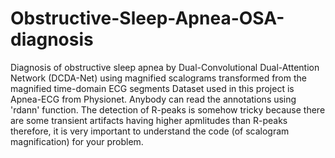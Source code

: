 # Obstructive-Sleep-Apnea-OSA-diagnosis
Diagnosis of obstructive sleep apnea by Dual-Convolutional Dual-Attention Network (DCDA-Net) using magnified scalograms transformed from the magnified time-domain ECG segments
Dataset used in this project is Apnea-ECG from Physionet.
Anybody can read the annotations using 'rdann' function.
The detection of R-peaks is somehow tricky because there are some transient artifacts having higher apmlitudes than R-peaks therefore, it is very important to understand the code (of scalogram magnification) for your problem.
